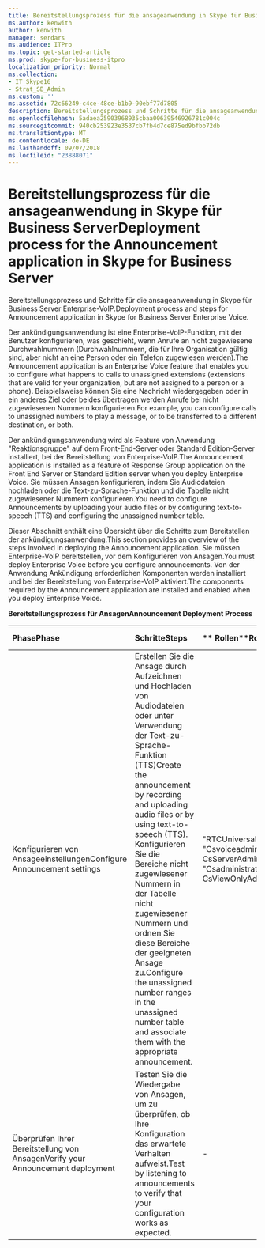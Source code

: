 ```yaml
---
title: Bereitstellungsprozess für die ansageanwendung in Skype für Business Server
ms.author: kenwith
author: kenwith
manager: serdars
ms.audience: ITPro
ms.topic: get-started-article
ms.prod: skype-for-business-itpro
localization_priority: Normal
ms.collection:
- IT_Skype16
- Strat_SB_Admin
ms.custom: ''
ms.assetid: 72c66249-c4ce-48ce-b1b9-90ebf77d7805
description: Bereitstellungsprozess und Schritte für die ansageanwendung in Skype für Business Server Enterprise-VoIP.
ms.openlocfilehash: 5adaea25903968935cbaa00639546926781c004c
ms.sourcegitcommit: 940cb253923e3537cb7fb4d7ce875ed9bfbb72db
ms.translationtype: MT
ms.contentlocale: de-DE
ms.lasthandoff: 09/07/2018
ms.locfileid: "23888071"
---
```

# <a name="deployment-process-for-the-announcement-application-in-skype-for-business-server"></a><span data-ttu-id="0acd1-103">Bereitstellungsprozess für die ansageanwendung in Skype für Business Server</span><span class="sxs-lookup"><span data-stu-id="0acd1-103">Deployment process for the Announcement application in Skype for Business Server</span></span>
 
<span data-ttu-id="0acd1-104">Bereitstellungsprozess und Schritte für die ansageanwendung in Skype für Business Server Enterprise-VoIP.</span><span class="sxs-lookup"><span data-stu-id="0acd1-104">Deployment process and steps for Announcement application in Skype for Business Server Enterprise Voice.</span></span>
  
<span data-ttu-id="0acd1-105">Der ankündigungsanwendung ist eine Enterprise-VoIP-Funktion, mit der Benutzer konfigurieren, was geschieht, wenn Anrufe an nicht zugewiesene Durchwahlnummern (Durchwahlnummern, die für Ihre Organisation gültig sind, aber nicht an eine Person oder ein Telefon zugewiesen werden).</span><span class="sxs-lookup"><span data-stu-id="0acd1-105">The Announcement application is an Enterprise Voice feature that enables you to configure what happens to calls to unassigned extensions (extensions that are valid for your organization, but are not assigned to a person or a phone).</span></span> <span data-ttu-id="0acd1-106">Beispielsweise können Sie eine Nachricht wiedergegeben oder in ein anderes Ziel oder beides übertragen werden Anrufe bei nicht zugewiesenen Nummern konfigurieren.</span><span class="sxs-lookup"><span data-stu-id="0acd1-106">For example, you can configure calls to unassigned numbers to play a message, or to be transferred to a different destination, or both.</span></span>
  
<span data-ttu-id="0acd1-107">Der ankündigungsanwendung wird als Feature von Anwendung "Reaktionsgruppe" auf dem Front-End-Server oder Standard Edition-Server installiert, bei der Bereitstellung von Enterprise-VoIP.</span><span class="sxs-lookup"><span data-stu-id="0acd1-107">The Announcement application is installed as a feature of Response Group application on the Front End Server or Standard Edition server when you deploy Enterprise Voice.</span></span> <span data-ttu-id="0acd1-108">Sie müssen Ansagen konfigurieren, indem Sie Audiodateien hochladen oder die Text-zu-Sprache-Funktion und die Tabelle nicht zugewiesener Nummern konfigurieren.</span><span class="sxs-lookup"><span data-stu-id="0acd1-108">You need to configure Announcements by uploading your audio files or by configuring text-to-speech (TTS) and configuring the unassigned number table.</span></span>
  
<span data-ttu-id="0acd1-109">Dieser Abschnitt enthält eine Übersicht über die Schritte zum Bereitstellen der ankündigungsanwendung.</span><span class="sxs-lookup"><span data-stu-id="0acd1-109">This section provides an overview of the steps involved in deploying the Announcement application.</span></span> <span data-ttu-id="0acd1-110">Sie müssen Enterprise-VoIP bereitstellen, vor dem Konfigurieren von Ansagen.</span><span class="sxs-lookup"><span data-stu-id="0acd1-110">You must deploy Enterprise Voice before you configure announcements.</span></span> <span data-ttu-id="0acd1-111">Von der Anwendung Ankündigung erforderlichen Komponenten werden installiert und bei der Bereitstellung von Enterprise-VoIP aktiviert.</span><span class="sxs-lookup"><span data-stu-id="0acd1-111">The components required by the Announcement application are installed and enabled when you deploy Enterprise Voice.</span></span>
  
<span data-ttu-id="0acd1-112">**Bereitstellungsprozess für Ansagen**</span><span class="sxs-lookup"><span data-stu-id="0acd1-112">**Announcement Deployment Process**</span></span>

|<span data-ttu-id="0acd1-113">**Phase**</span><span class="sxs-lookup"><span data-stu-id="0acd1-113">**Phase**</span></span>|<span data-ttu-id="0acd1-114">**Schritte**</span><span class="sxs-lookup"><span data-stu-id="0acd1-114">**Steps**</span></span>|<span data-ttu-id="0acd1-115">** Rollen**</span><span class="sxs-lookup"><span data-stu-id="0acd1-115">**Roles**</span></span>|<span data-ttu-id="0acd1-116">**Bereitstellungsdokumentation**</span><span class="sxs-lookup"><span data-stu-id="0acd1-116">**Deployment documentation**</span></span>|
|:-----|:-----|:-----|:-----|
|<span data-ttu-id="0acd1-117">Konfigurieren von Ansageeinstellungen</span><span class="sxs-lookup"><span data-stu-id="0acd1-117">Configure Announcement settings</span></span>  <br/> | <span data-ttu-id="0acd1-118">Erstellen Sie die Ansage durch Aufzeichnen und Hochladen von Audiodateien oder unter Verwendung der Text-zu-Sprache-Funktion (TTS)</span><span class="sxs-lookup"><span data-stu-id="0acd1-118">Create the announcement by recording and uploading audio files or by using text-to-speech (TTS).</span></span> <br/>  <span data-ttu-id="0acd1-119">Konfigurieren Sie die Bereiche nicht zugewiesener Nummern in der Tabelle nicht zugewiesener Nummern und ordnen Sie diese Bereiche der geeigneten Ansage zu.</span><span class="sxs-lookup"><span data-stu-id="0acd1-119">Configure the unassigned number ranges in the unassigned number table and associate them with the appropriate announcement.</span></span> <br/> |<span data-ttu-id="0acd1-120">"RTCUniversalServerAdmins"</span><span class="sxs-lookup"><span data-stu-id="0acd1-120">RTCUniversalServerAdmins</span></span>  <br/> <span data-ttu-id="0acd1-121">"Csvoiceadministrator"</span><span class="sxs-lookup"><span data-stu-id="0acd1-121">CsVoiceAdministrator</span></span>  <br/> <span data-ttu-id="0acd1-122">CsServerAdministrator</span><span class="sxs-lookup"><span data-stu-id="0acd1-122">CsServerAdministrator</span></span>  <br/> <span data-ttu-id="0acd1-123">"Csadministrator"</span><span class="sxs-lookup"><span data-stu-id="0acd1-123">CsAdministrator</span></span>  <br/> <span data-ttu-id="0acd1-124">CsViewOnlyAdministrator</span><span class="sxs-lookup"><span data-stu-id="0acd1-124">CsViewOnlyAdministrator</span></span>  <br/> |[<span data-ttu-id="0acd1-125">Erstellen oder Löschen einer Ankündigung in Skype für Business Server</span><span class="sxs-lookup"><span data-stu-id="0acd1-125">Create or delete an announcement in Skype for Business Server</span></span>](create-an-announcement.md) <br/> [<span data-ttu-id="0acd1-126">Erstellen Sie oder ändern Sie einen Bereichs nicht zugewiesenen Nummern in Skype für Business Server</span><span class="sxs-lookup"><span data-stu-id="0acd1-126">Create or modify an unassigned number range in Skype for Business Server</span></span>](create-or-modify-an-unassigned-number-range.md) <br/> |
|<span data-ttu-id="0acd1-127">Überprüfen Ihrer Bereitstellung von Ansagen</span><span class="sxs-lookup"><span data-stu-id="0acd1-127">Verify your Announcement deployment</span></span>  <br/> |<span data-ttu-id="0acd1-128">Testen Sie die Wiedergabe von Ansagen, um zu überprüfen, ob Ihre Konfiguration das erwartete Verhalten aufweist.</span><span class="sxs-lookup"><span data-stu-id="0acd1-128">Test by listening to announcements to verify that your configuration works as expected.</span></span>  <br/> |-  <br/> |[<span data-ttu-id="0acd1-129">(Optional) Überprüfen der ansagebereitstellung in Skype für Unternehmen</span><span class="sxs-lookup"><span data-stu-id="0acd1-129">(Optional) Verify Announcement deployment in Skype for Business</span></span>](optional-verify-announcement-deployment.md) <br/> |
   

